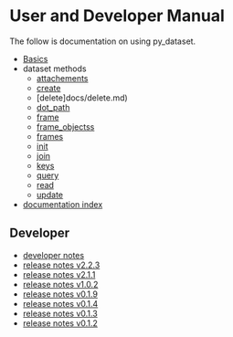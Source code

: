 
# User and Developer Manual

The follow is documentation on using py_dataset.


- [Basics](docs/basics.md)
- dataset methods
  - [attachements](docs/attachments.md)
  - [create](docs/create.md)
  - [delete]docs/delete.md)
  - [dot_path](docs/dot_path.md)
  - [frame](docs/frame.md)
  - [frame_objectss](docs/frame_objects.md)
  - [frames](docs/frames.md)
  - [init](docs/init.md)
  - [join](docs/join.md)
  - [keys](docs/keys.md)
  - [query](docs/query.md)
  - [read](docs/read.md)
  - [update](docs/update.md)
- [documentation index](docs/index.md)

## Developer

- [developer notes](DEVELOPER-NOTES.md)
- [release notes v2.2.3](release-notes-v2.2.3.md)
- [release notes v2.1.1](release-notes-v2.1.1.md)
- [release notes v1.0.2](release-notes-v1.0.2.md)
- [release notes v0.1.9](release-notes-v0.1.9.md)
- [release notes v0.1.4](release-notes-v0.1.4.md)
- [release notes v0.1.3](release-notes-v0.1.3.md)
- [release notes v0.1.2](release-notes-v0.1.2.md)
